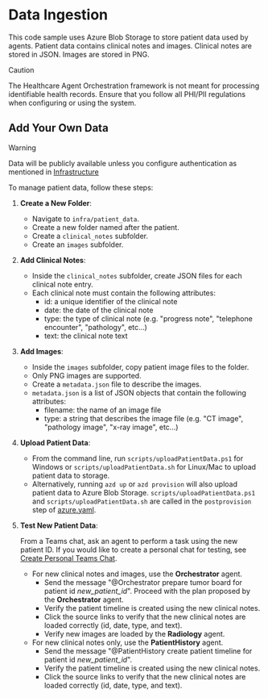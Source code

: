 # Data Ingestion

This code sample uses Azure Blob Storage to store patient data used by agents. Patient data contains clinical notes and images. Clinical notes are stored in JSON. Images are stored in PNG.

> [!CAUTION]
> The Healthcare Agent Orchestration framework is not meant for processing identifiable health records. Ensure that you follow all PHI/PII regulations when configuring or using the system.

## Add Your Own Data

> [!WARNING]
> Data will be publicly available unless you configure authentication as mentioned in [Infrastructure](./infra.md#security)

To manage patient data, follow these steps:

1. **Create a New Folder**: 
    - Navigate to `infra/patient_data`.
    - Create a new folder named after the patient.
    - Create a `clinical_notes` subfolder.
    - Create an `images` subfolder.

2. **Add Clinical Notes**:
    - Inside the `clinical_notes` subfolder, create JSON files for each clinical note entry.
    - Each clinical note must contain the following attributes:
        - id: a unique identifier of the clinical note
        - date: the date of the clinical note
        - type: the type of clinical note (e.g. "progress note", "telephone encounter", "pathology", etc...)
        - text: the clinical note text

3. **Add Images**:
    - Inside the `images` subfolder, copy patient image files to the folder.
    - Only PNG images are supported.
    - Create a `metadata.json` file to describe the images.
    - `metadata.json` is a list of JSON objects that contain the following attributes:
        - filename: the name of an image file
        - type: a string that describes the image file (e.g. "CT image", "pathology image", "x-ray image", etc...)

4. **Upload Patient Data**:
    - From the command line, run `scripts/uploadPatientData.ps1` for Windows or `scripts/uploadPatientData.sh` for Linux/Mac to upload patient data to storage.
    - Alternatively, running `azd up` or `azd provision` will also upload patient data to Azure Blob Storage. `scripts/uploadPatientData.ps1` and `scripts/uploadPatientData.sh` are called in the `postprovision` step of [azure.yaml](../azure.yaml).

5. **Test New Patient Data**:

    From a Teams chat, ask an agent to perform a task using the new patient ID. If you would like to create a personal chat for testing, see [Create Personal Teams Chat](./teams.md#create_personal_chat).

    - For new clinical notes and images, use the **Orchestrator** agent.
        - Send the message "@Orchestrator prepare tumor board for patient id *new_patient_id*". Proceed with the plan proposed by the **Orchestrator** agent.
        - Verify the patient timeline is created using the new clinical notes.
        - Click the source links to verify that the new clinical notes are loaded correctly (id, date, type, and text).
        - Verify new images are loaded by the **Radiology** agent.
    - For new clinical notes only, use the **PatientHistory** agent.
        - Send the message "@PatientHistory create patient timeline for patient id *new_patient_id*".
        - Verify the patient timeline is created using the new clinical notes.
        - Click the source links to verify that the new clinical notes are loaded correctly (id, date, type, and text).



